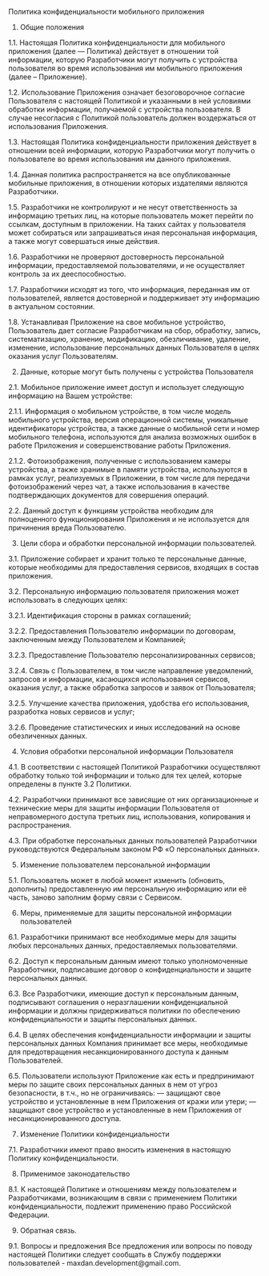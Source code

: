 <p>Политика конфиденциальности мобильного приложения</p>
<ol>
<li>Общие положения</li>
</ol>
<p>1.1. Настоящая Политика конфиденциальности для мобильного приложения (далее &mdash; Политика) действует в отношении той информации, которую Разработчики могут получить с устройства пользователя во время использования им мобильного приложения (далее &ndash; Приложение).</p>
<p>1.2. Использование Приложения означает безоговорочное согласие Пользователя с настоящей Политикой и указанными в ней условиями обработки информации, получаемой с устройства пользователя. В случае несогласия с Политикой пользователь должен воздержаться от использования Приложения.</p>
<p>1.3. Настоящая Политика конфиденциальности приложения действует в отношении всей информации, которую Разработчики могут получить о пользователе во время использования им данного приложения.</p>
<p>1.4. Данная политика распространяется на все опубликованные мобильные приложения, в отношении которых издателями являются Разработчики.</p>
<p>1.5. Разработчики не контролируют и не несут ответственность за информацию третьих лиц, на которые пользователь может перейти по ссылкам, доступным в приложении. На таких сайтах у пользователя может собираться или запрашиваться иная персональная информация, а также могут совершаться иные действия.</p>
<p>1.6. Разработчики не проверяют достоверность персональной информации, предоставляемой пользователями, и не осуществляет контроль за их дееспособностью.</p>
<p>1.7. Разработчики исходят из того, что информация, переданная им от пользователей, является достоверной и поддерживает эту информацию в актуальном состоянии.</p>
<p>1.8. Устанавливая Приложение на свое мобильное устройство, Пользователь дает согласие Разработчикам на сбор, обработку, запись, систематизацию, хранение, модификацию, обезличивание, удаление, изменение, использование персональных данных Пользователя в целях оказания услуг Пользователям.</p>
<ol start="2">
<li>Данные, которые могут быть получены с устройства Пользователя</li>
</ol>
<p>2.1. Мобильное приложение имеет доступ и использует следующую информацию на Вашем устройстве:</p>
<p>2.1.1. Информация о мобильном устройстве, в том числе модель мобильного устройства, версия операционной системы, уникальные идентификаторы устройства, а также данные о мобильной сети и номер мобильного телефона, используются для анализа возможных ошибок в работе Приложения и совершенствование работы Приложения.</p>
<p>2.1.2. Фотоизображения, полученные с использованием камеры устройства, а также хранимые в памяти устройства, используются в рамках услуг, реализуемых в Приложении, в том числе для передачи фотоизображений через чат, а также использования в качестве подтверждающих документов для совершения операций.</p>
<p>2.2. Данный доступ к функциям устройства необходим для полноценного функционирования Приложения и не используется для причинения вреда Пользователю.</p>
<ol start="3">
<li>Цели сбора и обработки персональной информации пользователей.</li>
</ol>
<p>3.1. Приложение собирает и хранит только те персональные данные, которые необходимы для предоставления сервисов, входящих в состав приложения.</p>
<p>3.2. Персональную информацию пользователя приложения может использовать в следующих целях:</p>
<p>3.2.1. Идентификация стороны в рамках соглашений;</p>
<p>3.2.2. Предоставления Пользователю информации по договорам, заключенным между Пользователем и Компанией;</p>
<p>3.2.3. Предоставление Пользователю персонализированных сервисов;</p>
<p>3.2.4. Связь с Пользователем, в том числе направление уведомлений, запросов и информации, касающихся использования сервисов, оказания услуг, а также обработка запросов и заявок от Пользователя;</p>
<p>3.2.5. Улучшение качества приложения, удобства его использования, разработка новых сервисов и услуг;</p>
<p>3.2.6. Проведение статистических и иных исследований на основе обезличенных данных.</p>
<ol start="4">
<li>Условия обработки персональной информации Пользователя</li>
</ol>
<p>4.1. В соответствии с настоящей Политикой Разработчики осуществляют обработку только той информации и только для тех целей, которые определены в пункте 3.2 Политики.</p>
<p>4.2. Разработчики принимают все зависящие от них организационные и технические меры для защиты информации Пользователя от неправомерного доступа третьих лиц, использования, копирования и распространения.</p>
<p>4.3. При обработке персональных данных пользователей Разработчики руководствуются Федеральным законом РФ &laquo;О персональных данных&raquo;.</p>
<ol start="5">
<li>Изменение пользователем персональной информации</li>
</ol>
<p>5.1. Пользователь может в любой момент изменить (обновить, дополнить) предоставленную им персональную информацию или её часть, заново заполним форму связи с Сервисом.</p>
<ol start="6">
<li>Меры, применяемые для защиты персональной информации пользователей</li>
</ol>
<p>6.1. Разработчики принимают все необходимые меры для защиты любых персональных данных, предоставляемых пользователями.</p>
<p>6.2. Доступ к персональным данным имеют только уполномоченные Разработчики, подписавшие договор о конфиденциальности и защите персональных данных.</p>
<p>6.3. Все Разработчики, имеющие доступ к персональным данным, подписывают соглашения о неразглашении конфиденциальной информации и должны придерживаться политики по обеспечению конфиденциальности и защиты персональных данных.</p>
<p>6.4. В целях обеспечения конфиденциальности информации и защиты персональных данных Компания принимает все меры, необходимые для предотвращения несанкционированного доступа к данным Пользователей.</p>
<p>6.5. Пользователи используют Приложение как есть и предпринимают меры по защите своих персональных данных в нем от угроз безопасности, в т.ч., но не ограничиваясь: &mdash; защищают свое устройство и установленные в нем Приложения от кражи или утери; &mdash; защищают свое устройство и установленные в нем Приложения от несанкционированного доступа.</p>
<ol start="7">
<li>Изменение Политики конфиденциальности</li>
</ol>
<p>7.1. Разработчики имеют право вносить изменения в настоящую Политику конфиденциальности.</p>
<ol start="8">
<li>Применимое законодательство</li>
</ol>
<p>8.1. К настоящей Политике и отношениям между пользователем и Разработчиками, возникающим в связи с применением Политики конфиденциальности, подлежит применению право Российской Федерации.</p>
<ol start="9">
<li>Обратная связь.</li>
</ol>
<p>9.1. Вопросы и предложения Все предложения или вопросы по поводу настоящей Политики следует сообщать в Службу поддержки пользователей - maxdan.development@gmail.com.</p>
